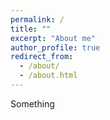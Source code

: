 ```yaml
---
permalink: /
title: ""
excerpt: "About me"
author_profile: true
redirect_from: 
  - /about/
  - /about.html
---
```


Something
